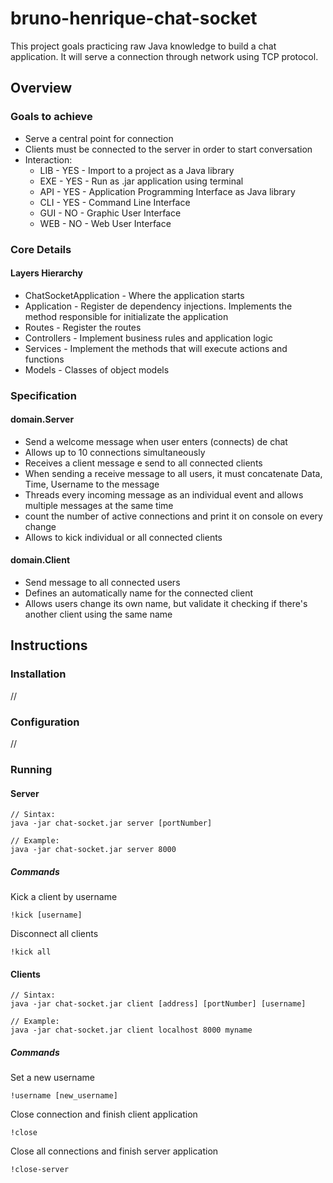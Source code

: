 # bruno-henrique-chat-socket
This project goals practicing raw Java knowledge to build a 
chat application. It will serve a connection through network 
using TCP protocol.

## Overview

### Goals to achieve
* Serve a central point for connection
* Clients must be connected to the server in order to start conversation
* Interaction:
    * LIB - YES - Import to a project as a Java library
    * EXE - YES - Run as .jar application using terminal
    * API - YES - Application Programming Interface as Java library
    * CLI - YES - Command Line Interface
    * GUI - NO  - Graphic User Interface
    * WEB - NO  - Web User Interface
    
### Core Details

#### Layers Hierarchy
* ChatSocketApplication   -   Where the application starts
* Application             -   Register de dependency injections. Implements the method responsible for 
                            initializate the application 
* Routes                  -   Register the routes
* Controllers             -   Implement business rules and application logic
* Services                -   Implement the methods that will execute actions and functions
* Models                  -   Classes of object models


### Specification
#### domain.Server
* Send a welcome message when user enters (connects) de chat
* Allows up to 10 connections simultaneously
* Receives a client message e send to all connected clients
* When sending a receive message to all users, it must concatenate
Data, Time, Username to the message
* Threads every incoming message as an individual event and allows
 multiple messages at the same time
* count the number of active connections and print it on console
on every change
* Allows to kick individual or all connected clients

#### domain.Client
* Send message to all connected users
* Defines an automatically name for the connected client
* Allows users change its own name, but validate it checking 
if there's another client using the same name

## Instructions
### Installation
//

### Configuration
//

### Running
#### Server
```
// Sintax:
java -jar chat-socket.jar server [portNumber]

// Example:
java -jar chat-socket.jar server 8000
```

##### Commands
Kick a client by username
```
!kick [username]
```

Disconnect all clients
```
!kick all
```

#### Clients
```
// Sintax:
java -jar chat-socket.jar client [address] [portNumber] [username]

// Example:
java -jar chat-socket.jar client localhost 8000 myname
```

##### Commands
Set a new username
```
!username [new_username]
```

Close connection and finish client application
```
!close
```

Close all connections and finish server application
```
!close-server
```

